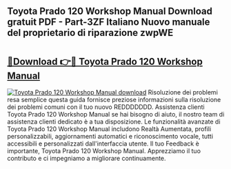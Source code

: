## Toyota Prado 120 Workshop Manual Download gratuit PDF - Part-3ZF Italiano Nuovo manuale del proprietario di riparazione zwpWE

# <h2><a href="http://df9shql.blite.top/?on=Toyota+Prado+120+Workshop+Manual">🔗Download 👉🔴 Toyota Prado 120 Workshop Manual</a></h2>

[![Toyota Prado 120 Workshop Manual download](https://i.imgur.com/lujVjoI.png)](http://df9shql.blite.top/?on=Toyota+Prado+120+Workshop+Manual)
Risoluzione dei problemi resa semplice questa guida fornisce preziose informazioni sulla risoluzione dei problemi comuni con il tuo nuovo REDDDDDDD. Assistenza clienti Toyota Prado 120 Workshop Manual se hai bisogno di aiuto, il nostro team di assistenza clienti dedicato è a tua disposizione. Le funzionalità avanzate di Toyota Prado 120 Workshop Manual includono Realtà Aumentata, profili personalizzabili, aggiornamenti automatici e riconoscimento vocale, tutti accessibili e personalizzati dall'interfaccia utente. Il tuo Feedback è importante, Toyota Prado 120 Workshop Manual. Apprezziamo il tuo contributo e ci impegniamo a migliorare continuamente.
